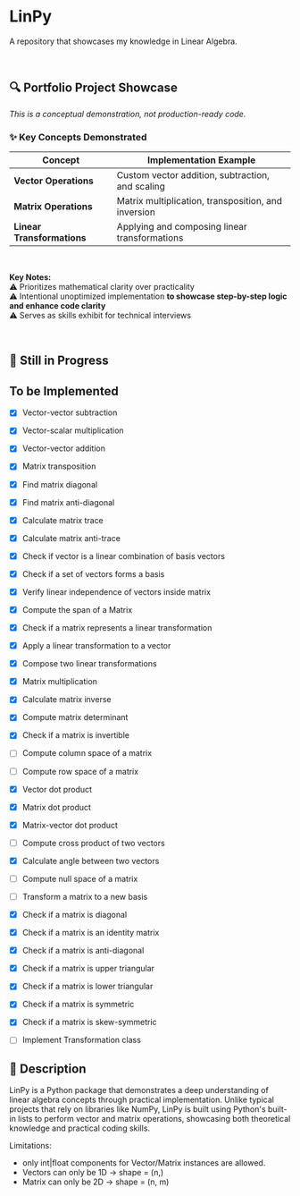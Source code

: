 # LinPy
A repository that showcases my knowledge in Linear Algebra.

<br>

## **🔍 Portfolio Project Showcase**  
*This is a conceptual demonstration, not production-ready code.*  

### **✨ Key Concepts Demonstrated**  
| **Concept**               | **Implementation Example**                      |  
|---------------------------|-------------------------------------------------|  
| **Vector Operations**     | Custom vector addition, subtraction, and scaling |  
| **Matrix Operations**     | Matrix multiplication, transposition, and inversion |  
| **Linear Transformations**| Applying and composing linear transformations |  

<br>

**Key Notes:**  
⚠️ Prioritizes mathematical clarity over practicality  
⚠️ Intentional unoptimized implementation **to showcase step-by-step logic and enhance code clarity**  
⚠️ Serves as skills exhibit for technical interviews  

<br>

## **🚧 Still in Progress**  

## To be Implemented
- [x] Vector-vector subtraction
- [x] Vector-scalar multiplication
- [x] Vector-vector addition
- [x] Matrix transposition
- [x] Find matrix diagonal
- [x] Find matrix anti-diagonal
- [x] Calculate matrix trace
- [x] Calculate matrix anti-trace
- [x] Check if vector is a linear combination of basis vectors
- [x] Check if a set of vectors forms a basis
- [x] Verify linear independence of vectors inside matrix
- [X] Compute the span of a Matrix
- [x] Check if a matrix represents a linear transformation
- [x] Apply a linear transformation to a vector
- [x] Compose two linear transformations
- [x] Matrix multiplication
- [x] Calculate matrix inverse
- [x] Compute matrix determinant
- [x] Check if a matrix is invertible
- [ ] Compute column space of a matrix
- [ ] Compute row space of a matrix
- [X] Vector dot product
- [x] Matrix dot product
- [x] Matrix-vector dot product
- [ ] Compute cross product of two vectors
- [x] Calculate angle between two vectors
- [ ] Compute null space of a matrix
- [ ] Transform a matrix to a new basis
- [x] Check if a matrix is diagonal
- [x] Check if a matrix is an identity matrix
- [x] Check if a matrix is anti-diagonal
- [x] Check if a matrix is upper triangular
- [x] Check if a matrix is lower triangular
- [x] Check if a matrix is symmetric
- [x] Check if a matrix is skew-symmetric
- [ ] Implement Transformation class




## **📖 Description**

LinPy is a Python package that demonstrates a deep understanding of linear algebra concepts through practical implementation. Unlike typical projects that rely on libraries like NumPy, LinPy is built using Python's built-in lists to perform vector and matrix operations, showcasing both theoretical knowledge and practical coding skills.


Limitations:
- only int|float components for Vector/Matrix instances are allowed.
- Vectors can only be 1D -> shape = (n,)
- Matrix can only be 2D -> shape = (n, m)

<!-- ---
## Personal Notes
This is the list of functions the repo will probably have:

4. `is_linear_combination(vector, basis_vectors)`

10. `compose_transformations(matrix1, matrix2)`

### Utility Classes
21. `Vector`
22. `Matrix`
23. `Transformation`

### Advanced Concepts
24. `calculate_column_space(matrix)`
25. `calculate_row_space`

### Dot and Cross Products
28. `matrix_vector_dot`
29. `cross_product(v1, v2)`
30. `angle_between_vectors(v1, v2)`

31. `null_space(matrix)`
32. `change_of_basis(matrix, new_basis)`
 -->
